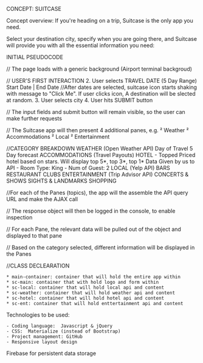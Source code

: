 ﻿CONCEPT:  SUITCASE

Concept overview: 
If you're heading on a trip, Suitcase is the only app you need.

Select your destination city, specify when you are going there, and Suitcase will provide you with all the essential information you need:

INITIAL PSEUDOCODE

// The page loads with a generic background (Airport terminal backgroud)

// USER'S FIRST INTERACTION
	2. User selects TRAVEL DATE (5 Day Range)
		Start Date | End Date
			//After dates are selected, suitcase icon starts shaking with message to "Click Me". If user clicks icon, A destination will be slected at random.
	3. User selects city
	4. User hits SUBMIT button


// The input fields and submit button will remain visible, so the user can make further requests

// The Suitcase app will then present 4 additional panes, e.g.
	² Weather
	² Accommodations
	² Local
	² Entertainment

//CATEGORY BREAKDOWN
	WEATHER (Open Weather API)
	Day of Travel
	5 Day forecast
	ACCOMMODATIONS (Travel Payouts)
		HOTEL - Topped Priced hotel based on stars. Will display top 5*, top 3*, top 1*
			Data Given by us to API
			- Room Type: King
			- Num of Guest: 2
	LOCAL (Yelp API)
		BARS
		RESTAURANT
		CLUBS
	ENTERTAINMENT (Trip Advisor API)
		CONCERTS & SHOWS
		SIGHTS & LANDMARKS
		SHOPPING


//For each of the Panes (topics), the app will the assemble the API query URL and make the AJAX call

// The response object will then be logged in the console, to enable inspection

// For each Pane, the relevant data will be pulled out of the object and displayed to that pane

// Based on the category selected, different information will be displayed in the Panes

//CLASS DECLEARATION

	* main-container: container that will hold the entire app within
	* sc-main: container that with hold logo and form within
	* sc-local: container that will hold local api and content
	* sc-weather: container that will hold weather api and content
	* sc-hotel: container that will hold hotel api and content
	* sc-ent: container that will hold enttertainment api and content


Technologies to be used:

	- Coding language:  Javascript & jQuery
	- CSS:  Materialize (instead of Bootstrap)
	- Project management: GitHub
	- Responsive layout design
Firebase for persistent data storage